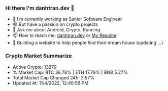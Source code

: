 ### Hi there I'm danhtran.dev 👋

- 🔭 I’m currently working as Senior Software Engineer
- 😄 But have a passion on crypto projects
- 💬 Ask me about Android, Crypto, Running 
- 📫 How to reach me: <a href="https://danhtran.dev" target="_blank">danhtran.dev</a> or <a href="Dan-Resume.pdf" target="_blank">My Resume</a>
- 🌱 Building a website to help people find their dream house (updating ...)

### Crypto Market Summarize
- Active Crypto: 13279
- % Market Cap: BTC 36.78% | ETH 17.79% | BNB 5.27%
- Total Market Cap Changed 24h: 2.57%
- Updated At: 11/4/2022, 12:40:56 PM
